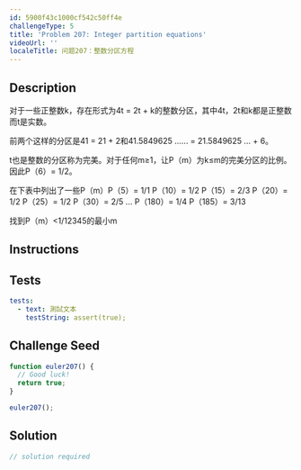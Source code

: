 ```yaml
---
id: 5900f43c1000cf542c50ff4e
challengeType: 5
title: 'Problem 207: Integer partition equations'
videoUrl: ''
localeTitle: 问题207：整数分区方程
---
```


## Description
<section id="description">对于一些正整数k，存在形式为4t = 2t + k的整数分区，其中4t，2t和k都是正整数而t是实数。 <p>前两个这样的分区是41 = 21 + 2和41.5849625 ...... = 21.5849625 ... + 6。 </p><p> t也是整数的分区称为完美。对于任何m≥1，让P（m）为k≤m的完美分区的比例。因此P（6）= 1/2。 </p><p>在下表中列出了一些P（m）P（5）= 1/1 P（10）= 1/2 P（15）= 2/3 P（20）= 1/2 P（25）= 1/2 P（30）= 2/5 ... P（180）= 1/4 P（185）= 3/13 </p><p>找到P（m）&lt;1/12345的最小m </p></section>

## Instructions
<section id="instructions">
</section>

## Tests
<section id='tests'>

```yml
tests:
  - text: 測試文本
    testString: assert(true);

```

</section>

## Challenge Seed
<section id='challengeSeed'>

<div id='js-seed'>

```js
function euler207() {
  // Good luck!
  return true;
}

euler207();

```

</div>



</section>

## Solution
<section id='solution'>

```js
// solution required
```
</section>
